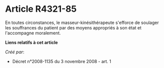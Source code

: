 # Article R4321-85

En toutes circonstances, le masseur-kinésithérapeute s'efforce de soulager les souffrances du patient par des moyens
appropriés à son état et l'accompagne moralement.

**Liens relatifs à cet article**

_Créé par_:

  - Décret n°2008-1135 du 3 novembre 2008 - art. 1
